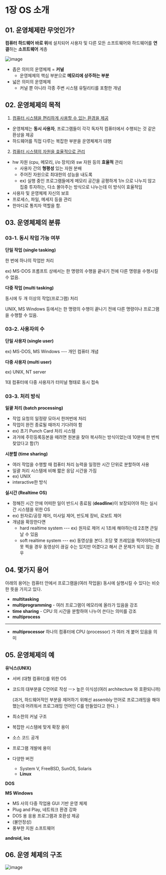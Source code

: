 # 1장 OS 소개

## 01. 운영체제란 무엇인가?

**컴퓨터 하드웨어 바로 위**에 설치되어 사용자 및 다른 모든 소프트웨어와 하드웨어를 **연결**하는 **소프트웨어** 계층

![image](https://user-images.githubusercontent.com/68107000/111295667-fe02b380-868e-11eb-8b3f-57c87555d97b.png)

- 좁은 의미의 운영체제 = **커널**
  - 운영체제의 핵심 부분으로 **메모리에 상주하는 부분**
- 넓은 의미의 운영체제
  - 커널 뿐 아니라 각종 주변 시스템 유틸리티를 포함한 개념

## 02. 운영체제의 목적

1. <u>컴퓨터 시스템을 편리하게 사용할 수 있는 환경을 제공</u>

- 운영체제는 **동시 사용자**, 프로그램들이 각각 독자적 컴퓨터에서 수행되는 것 같은 환상을 제공
- 하드웨어를 직접 다루는 복잡한 부분을 운영체제가 대행

2. <u>컴퓨터 시스템의 자원을 효율적으로 관리</u>

- hw 자원 (cpu, 메모리, i/o 장치)와 sw 자원 등의 **효율적** 관리
  - 사용자 간의 **형평성** 있는 자원 분배
  - 주어진 자원으로 최대한의 성능을 내도록
  - ex) 실행 중인 프로그램들에게 메모리 공간을 공평하게 1/n 으로 나누지 않고 집중 투자하는, 다소 몰아주는 방식으로 나누는데 이 방식이 효율적임
- 사용자 및 운영체제 자신의 보호
- 프로세스, 파일, 메세지 등을 관리
- 한마디로 통치자 역할을 함.

## 03. 운영체제의 분류

### 03-1. 동시 작업 가능 여부

**단일 작업 (single tasking)**

한 번에 하나의 작업만 처리

ex) MS-DOS 프롬프트 상에서는 한 명령의 수행을 끝내기 전에 다른 명령을 수행시킬 수 없음.

**다중 작업 (multi tasking)**

동시에 두 개 이상의 작업(프로그램) 처리

UNIX, MS Windows 등에서는 한 명령의 수행이 끝나기 전에 다른 명령이나 프로그램을 수행할 수 있음.

### 03-2. 사용자의 수

**단일 사용자 (single user)**

ex) MS-DOS, MS Windows --- 개인 컴퓨터 개념

**다중 사용자 (multi user)**

ex) UNIX, NT server

1대 컴퓨터에 다중 사용자가 터미널 형태로 동시 접속

### 03-3. 처리 방식

**일괄 처리 (batch processing)**

- 작업 요청의 일정량 모아서 한꺼번에 처리
- 작업이 완전 종료될 때까지 기다려야 함
- ex) 초기 Punch Card 처리 시스템
- 과거에 주민등록등본을 떼려면 원본을 찾아 복사하는 방식이었는데 10분에 한 번씩 찾았다고 함(?)

**시분할 (time sharing)**

- 여러 작업을 수행할 때 컴퓨터 처리 능력을 일정한 시간 단위로 분할하여 사용
- 일괄 처리 시스템에 비해 짧은 응답 시간을 가짐
- ex) UNIX
- interactive한 방식

**실시간 (Realtime OS)**

- 정해진 시간 안에 어떠한 일이 반드시 종료됨 (**deadline**)이 보장되어야 하는 실시간 시스템을 위한 OS
- ex) 원자로/공장 제어, 미사일 제어, 반도체 장비, 로보트 제어
- 개념을 확장한다면
  - hard realtime system ---  ex) 원자로 제어 시 1초에 해야하는데 2초면 큰일날 수 있음
  - soft realtime system --- ex) 동영상을 본다. 초당 몇 프레임을 찍어야하는데 못 찍을 경우 동영상이 끊길 수는 있지만 어겼다고 해서 큰 문제가 되지 않는 경우

## 04. 몇가지 용어

아래의 용어는 컴퓨터 안에서 프로그램을(여러 작업을) 동시에 실행시킬 수 있다는 비슷한 뜻을 가지고 있다.

- **multitasking**
- **multiprogramming** - 여러 프로그램이 메모리에 올라가 있음을 강조
- **time sharing** - CPU 의 시간을 분할하여 나누어 쓴다는 의미를 강조
- **multiprocess**

----

- **multiprocessor** 하나의 컴퓨터에 CPU (processor) 가 여러 개 붙어 있음을 의미

  

## 05. 운영체제의 예

**유닉스(UNIX)**

- 서버 (대형 컴퓨터)를 위한 OS

- 코드의 대부분을 C언어로 작성 ㅡ> 높은 이식성(여러 architecture 와 호환되니까)

  (과거, 하드웨어적인 부분을 제어하기 위해선 assembly 언어로 프로그래밍을 해야 했는데 어려워서 프로그래밍 언어인 C를 만들었다고 한다. )

- 최소한의 커널 구조

- 복잡한 시스템에 맞게 확장 용이

- 소스 코드 공개

- 프로그램 개발에 용이

- 다양한 버전

  - System V, FreeBSD, SunOS, Solaris
  - **Linux**

**DOS**

**MS Windows**

- MS 사의 다중 작업용 GUI 기반 운영 체제
- Plug and Play, 네트워크 환경 강화
- DOS 용 응용 프로그램과 호환성 제공
- (불안정성)
- 풍부한 지원 소프트웨어

**android, ios**

## 06. 운영 체제의 구조

![image](https://user-images.githubusercontent.com/68107000/111295945-4a4df380-868f-11eb-84be-ea8803ae2bd3.png)

